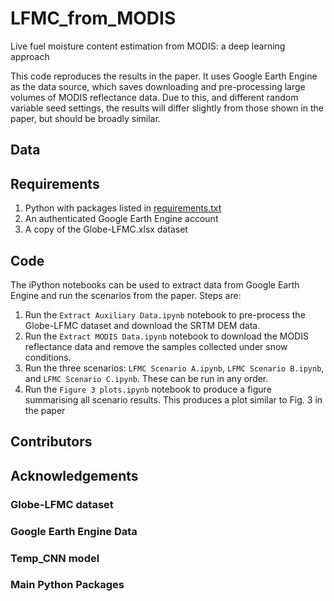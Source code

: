 # LFMC_from_MODIS
Live fuel moisture content estimation from MODIS: a deep learning approach

This code reproduces the results in the paper. It uses Google Earth Engine as the data source, which saves downloading and pre-processing large volumes of MODIS reflectance data. Due to this, and different random variable seed settings, the results will differ slightly from those shown in the paper, but should be broadly similar.

## Data

## Requirements
1. Python with packages listed in [requirements.txt](../requirements.txt)
2. An authenticated Google Earth Engine account
3. A copy of the Globe-LFMC.xlsx dataset

## Code
The iPython notebooks can be used to extract data from Google Earth Engine and run the scenarios from the paper. Steps are:
1. Run the `Extract Auxiliary Data.ipynb` notebook to pre-process the Globe-LFMC dataset and download the SRTM DEM data.
2. Run the `Extract MODIS Data.ipynb` notebook to download the MODIS reflectance data and remove the samples collected under snow conditions.
3. Run the three scenarios: `LFMC Scenario A.ipynb`, `LFMC Scenario B.ipynb`, and `LFMC Scenario C.ipynb`. These can be run in any order.
4. Run the `Figure 3 plots.ipynb` notebook to produce a figure summarising all scenario results. This produces a plot similar to Fig. 3 in the paper

## Contributors

## Acknowledgements

### Globe-LFMC dataset

### Google Earth Engine Data

### Temp_CNN model

### Main Python Packages
